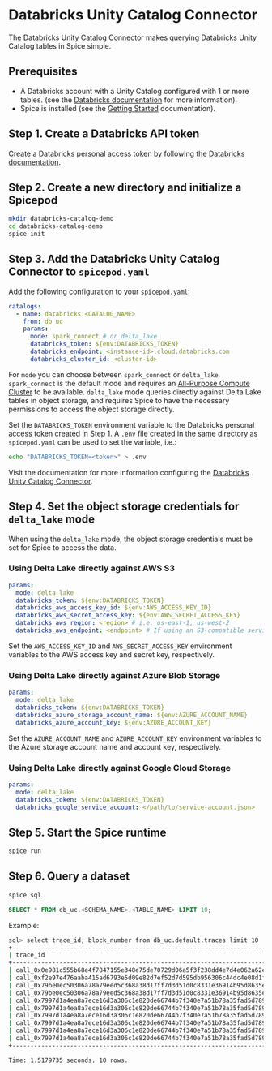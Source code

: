 # Databricks Unity Catalog Connector

The Databricks Unity Catalog Connector makes querying Databricks Unity Catalog tables in Spice simple.

## Prerequisites

- A Databricks account with a Unity Catalog configured with 1 or more tables. (see the [Databricks documentation](https://docs.databricks.com/en/data-governance/unity-catalog/index.html) for more information).
- Spice is installed (see the [Getting Started](https://docs.spiceai.org/getting-started) documentation).

## Step 1. Create a Databricks API token

Create a Databricks personal access token by following the [Databricks documentation](https://docs.databricks.com/en/dev-tools/auth/index.html).

## Step 2. Create a new directory and initialize a Spicepod

```bash
mkdir databricks-catalog-demo
cd databricks-catalog-demo
spice init
```

## Step 3. Add the Databricks Unity Catalog Connector to `spicepod.yaml`

Add the following configuration to your `spicepod.yaml`:

```yaml
catalogs:
  - name: databricks:<CATALOG_NAME>
    from: db_uc
    params:
      mode: spark_connect # or delta_lake
      databricks_token: ${env:DATABRICKS_TOKEN}
      databricks_endpoint: <instance-id>.cloud.databricks.com
      databricks_cluster_id: <cluster-id>
```

For `mode` you can choose between `spark_connect` or `delta_lake`. `spark_connect` is the default mode and requires an [All-Purpose Compute Cluster](https://docs.databricks.com/en/compute/index.html) to be available. `delta_lake` mode queries directly against Delta Lake tables in object storage, and requires Spice to have the necessary permissions to access the object storage directly.

Set the `DATABRICKS_TOKEN` environment variable to the Databricks personal access token created in Step 1. A `.env` file created in the same directory as `spicepod.yaml` can be used to set the variable, i.e.:
  
```bash
echo "DATABRICKS_TOKEN=<token>" > .env
```

Visit the documentation for more information configuring the [Databricks Unity Catalog Connector](https://docs.spiceai.org/components/catalogs/databricks).

## Step 4. Set the object storage credentials for `delta_lake` mode

When using the `delta_lake` mode, the object storage credentials must be set for Spice to access the data.

### Using Delta Lake directly against AWS S3

```yaml
params:
  mode: delta_lake
  databricks_token: ${env:DATABRICKS_TOKEN}
  databricks_aws_access_key_id: ${env:AWS_ACCESS_KEY_ID}
  databricks_aws_secret_access_key: ${env:AWS_SECRET_ACCESS_KEY}
  databricks_aws_region: <region> # i.e. us-east-1, us-west-2
  databricks_aws_endpoint: <endpoint> # If using an S3-compatible service, like Minio
```

Set the `AWS_ACCESS_KEY_ID` and `AWS_SECRET_ACCESS_KEY` environment variables to the AWS access key and secret key, respectively.

### Using Delta Lake directly against Azure Blob Storage

```yaml
params:
  mode: delta_lake
  databricks_token: ${env:DATABRICKS_TOKEN}
  databricks_azure_storage_account_name: ${env:AZURE_ACCOUNT_NAME}
  databricks_azure_account_key: ${env:AZURE_ACCOUNT_KEY}
```

Set the `AZURE_ACCOUNT_NAME` and `AZURE_ACCOUNT_KEY` environment variables to the Azure storage account name and account key, respectively.

### Using Delta Lake directly against Google Cloud Storage

```yaml
params:
  mode: delta_lake
  databricks_token: ${env:DATABRICKS_TOKEN}
  databricks_google_service_account: </path/to/service-account.json>
```

## Step 5. Start the Spice runtime

```bash
spice run
```

## Step 6. Query a dataset

```bash
spice sql
```

```sql
SELECT * FROM db_uc.<SCHEMA_NAME>.<TABLE_NAME> LIMIT 10;
```

Example: 
```bash
sql> select trace_id, block_number from db_uc.default.traces limit 10
+-------------------------------------------------------------------------------+--------------+
| trace_id                                                                      | block_number |
+-------------------------------------------------------------------------------+--------------+
| call_0x0e981c555b68e4f7847155e348e75de70729d06a5f3f238dd4e7d4e062a62eed_      | 16876417     |
| call_0xf2e97e476aaba415ad6793e5d09e82d7ef52d7d595db956306c44dc4e08d1f72_      | 16876417     |
| call_0x79be0ec50306a78a79eed5c368a38d17ff7d3d51d0c8331e36914b95d8635ef3_5     | 16876417     |
| call_0x79be0ec50306a78a79eed5c368a38d17ff7d3d51d0c8331e36914b95d8635ef3_5_0   | 16876417     |
| call_0x7997d1a4ea8a7ece16d3a306c1e820de66744b7f340e7a51b78a35fad5d789d0_      | 16876417     |
| call_0x7997d1a4ea8a7ece16d3a306c1e820de66744b7f340e7a51b78a35fad5d789d0_0     | 16876417     |
| call_0x7997d1a4ea8a7ece16d3a306c1e820de66744b7f340e7a51b78a35fad5d789d0_0_0   | 16876417     |
| call_0x7997d1a4ea8a7ece16d3a306c1e820de66744b7f340e7a51b78a35fad5d789d0_0_0_0 | 16876417     |
| call_0x7997d1a4ea8a7ece16d3a306c1e820de66744b7f340e7a51b78a35fad5d789d0_0_1   | 16876417     |
| call_0x7997d1a4ea8a7ece16d3a306c1e820de66744b7f340e7a51b78a35fad5d789d0_0_2   | 16876417     |
+-------------------------------------------------------------------------------+--------------+

Time: 1.5179735 seconds. 10 rows.
```